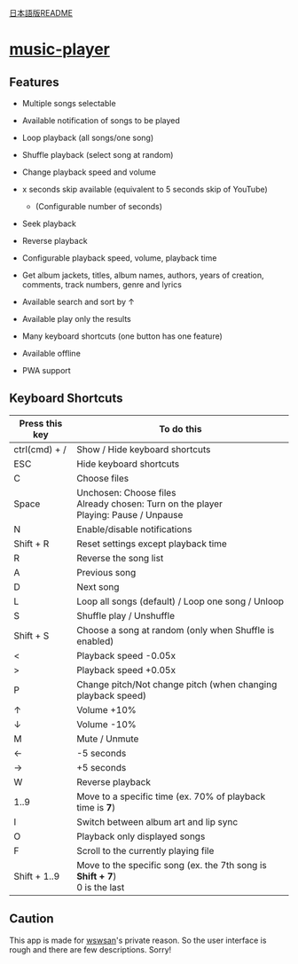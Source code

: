 [日本語版README](./README.md)
# [music-player](https://wswsans.github.io/music-player/)
## Features
<!-- * the features are "almost" equivalent to those of YouTube -->
<!-- * available offline -->
<!-- * able to choose multiple songs -->
<!-- * able to get informations about songs (album arts, singer, etc...) -->

* Multiple songs selectable
* Available notification of songs to be played
* Loop playback (all songs/one song)
* Shuffle playback (select song at random)
* Change playback speed and volume
* x seconds skip available (equivalent to 5 seconds skip of YouTube)
	* (Configurable number of seconds)
* Seek playback
* Reverse playback
* Configurable playback speed, volume, playback time

* Get album jackets, titles, album names, authors, years of creation, comments, track numbers, genre and lyrics
* Available search and sort by ↑
* Available play only the results

* Many keyboard shortcuts (one button has one feature)
* Available offline
* PWA support

<!-- ## How to User -->
<!-- ![a picture explaining how to use the app](https://user-images.githubusercontent.com/32955729/127734019-9813b1e7-4add-4057-baf1-21b8f385a6a7.png) -->


## Keyboard Shortcuts
| Press this key | To do this |
| - | - |
| ctrl(cmd) + / | Show / Hide keyboard shortcuts |
| ESC | Hide keyboard shortcuts |
| C | Choose files |
| Space | Unchosen: Choose files<br>Already chosen: Turn on the player<br>Playing: Pause / Unpause |
| N | Enable/disable notifications |
| Shift + R | Reset settings except playback time |
| R | Reverse the song list |
| A | Previous song |
| D | Next song |
| L | Loop all songs (default) / Loop one song / Unloop |
| S | Shuffle play / Unshuffle |
| Shift + S | Choose a song at random (only when Shuffle is enabled) |
| < | Playback speed -0.05x |
| > | Playback speed +0.05x |
| P | Change pitch/Not change pitch (when changing playback speed) |
| ↑ | Volume +10% |
| ↓ | Volume -10% |
| M | Mute / Unmute |
| ← | -5 seconds |
| → | +5 seconds |
| W | Reverse playback |
| 1..9 | Move to a specific time (ex. 70% of playback time is <strong>7</strong>) |
| I | Switch between album art and lip sync |
| O | Playback only displayed songs |
| F | Scroll to the currently playing file |
| Shift + 1..9 | Move to the specific song (ex. the 7th song is <strong>Shift + 7</strong>)<br>0 is the last |


## Caution
This app is made for [wswsan](https://github.com/wswsans)'s private reason. So the user interface is rough and there are few descriptions. Sorry!
